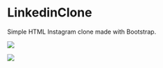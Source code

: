 # LinkedinClone
Simple HTML Instagram clone made with Bootstrap.

![](/img/linkedin1.png)

![](/img/linkedin2.png)
